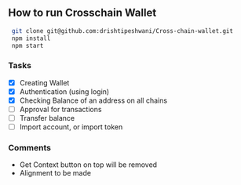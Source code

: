 ## How to run Crosschain Wallet

```sh
 git clone git@github.com:drishtipeshwani/Cross-chain-wallet.git
 npm install
 npm start
```

### Tasks
- [x] Creating Wallet
- [x] Authentication (using login)
- [x] Checking Balance of an address on all chains 
- [ ] Approval for transactions
- [ ] Transfer balance
- [ ] Import account, or import token

### Comments
- Get Context button on top will be removed
- Alignment to be made